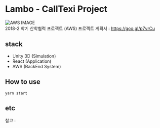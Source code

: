 # Lambo - CallTexi Project

![AWS IMAGE](https://encrypted-tbn0.gstatic.com/images?q=tbn:ANd9GcRmBTxG3eLysFiLmgtno7cAm7sAHMSxuHWbNVy_UmQYxM7uCSox)<br>
2018-2 학기 산학협력 프로젝트 (AWS)
프로젝트 계획서 : https://goo.gl/p7vrCu

## stack

- Unity 3D (Simulation)
- React (Application)
- AWS (BackEnd System)

## How to use

    yarn start

## etc

참고 :
